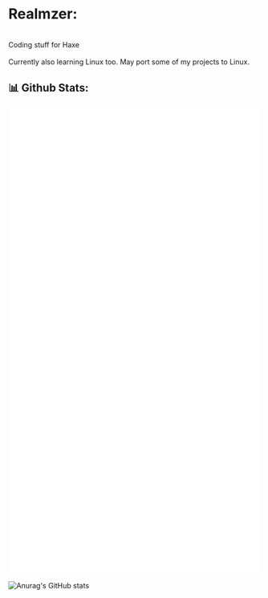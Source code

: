 # Realmzer:
<br>Coding stuff for Haxe<br><br>
Currently also learning Linux too. May port some of my projects to Linux.

## 📊 __Github Stats:__ 
<p align="left"><img src="https://raw.githubusercontent.com/Realmzer/Realmzer/main/github-metrics.svg" /></p>

![Anurag's GitHub stats](https://github-readme-stats.vercel.app/api/top-langs/?username=Realmzer&theme=transparent&show_icons=true&layour=compact)
